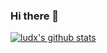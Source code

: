 ### Hi there 👋

[![ludx's github stats](https://github-readme-stats.vercel.app/api?username=xludx&show_icons=true)](https://github.com/anuraghazra/github-readme-stats)

<!--
**xludx/xludx** is a ✨ _special_ ✨ repository because its `README.md` (this file) appears on your GitHub profile.

Here are some ideas to get you started:

- 🔭 I’m currently working on ...
- 🌱 I’m currently learning ...
- 👯 I’m looking to collaborate on ...
- 🤔 I’m looking for help with ...
- 💬 Ask me about ...
- 📫 How to reach me: ...
- 😄 Pronouns: ...
- ⚡ Fun fact: ...
-->
